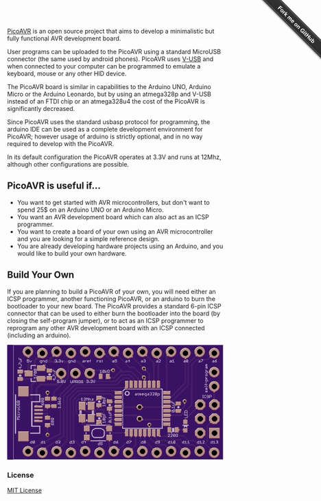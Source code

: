 [PicoAVR](http://acornejo.github.io/picoAVR) is an open source project
that aims to develop a minimalistic but fully functional AVR development
board.

User programs can be uploaded to the PicoAVR using a standard MicroUSB
connector (the same used by android phones). PicoAVR uses
[V-USB](http://www.obdev.at/products/vusb/index.html) and when connected
to your computer can be programmed to
emulate a keyboard, mouse or any other HID device.

The PicoAVR board is similar in capabilities to the Arduino UNO, Arduino
Micro or the Arduino Leonardo, but by using an atmega328p and V-USB
instead of an FTDI chip or an atmega328u4 the cost of the PicoAVR is
significantly decreased.

Since PicoAVR uses the standard usbasp protocol for programming, the
arduino IDE can be used as a complete development environment for
PicoAVR; however usage of arduino is strictly optional, and in no way
required to develop with the PicoAVR.

In its default configuration the PicoAVR operates at 3.3V and runs at
12Mhz, although other configurations are possible.


## PicoAVR is useful if...

* You want to get started with AVR microcontrollers, but don't want to
spend 25$ on an Arduino UNO or an Arduino Micro.
* You want an AVR development board which can also act as an ICSP
programmer.
* You want to create a board of your own using an AVR microcontroller
and you are looking for a simple reference design.
* You are already developing hardware projects using an Arduino, and you
would like to build your own hardware.

## Build Your Own

If you are planning to build a PicoAVR of your own, you will need either
an ICSP programmer, another functioning PicoAVR, or an arduino to burn
the bootloader to your new board. The PicoAVR provides a standard 6-pin
ICSP connector that can be used to either burn the bootloader into the
board (by closing the self-program jumper), or to act as an ICSP
programmer to reprogram any other AVR development board with an ICSP
connected (including an arduino).

![TopBoard](images/board_top_render.png "Top View PCB")

### License

[MIT License](http://opensource.org/licenses/MIT)

<div class="github-fork-ribbon-wrapper right fixed" style="width: 150px;height: 150px;position: fixed;overflow: hidden;top: 0;z-index: 9999;pointer-events: none;right: 0;"><div class="github-fork-ribbon" style="position: absolute;padding: 2px 0;background-color: #333;background-image: linear-gradient(to bottom, rgba(0, 0, 0, 0), rgba(0, 0, 0, 0.15));-webkit-box-shadow: 0 2px 3px 0 rgba(0, 0, 0, 0.5);-moz-box-shadow: 0 2px 3px 0 rgba(0, 0, 0, 0.5);box-shadow: 0 2px 3px 0 rgba(0, 0, 0, 0.5);z-index: 9999;pointer-events: auto;top: 42px;right: -43px;-webkit-transform: rotate(45deg);-moz-transform: rotate(45deg);-ms-transform: rotate(45deg);-o-transform: rotate(45deg);transform: rotate(45deg);"><a href="https://github.com/acornejo/picoAVR" style="font: 700 13px &quot;Helvetica Neue&quot;, Helvetica, Arial, sans-serif;color: #fff;text-decoration: none;text-shadow: 0 -1px rgba(0, 0, 0, 0.5);text-align: center;width: 200px;line-height: 20px;display: inline-block;padding: 2px 0;border-width: 1px 0;border-style: dotted;border-color: rgba(255, 255, 255, 0.7);">Fork me on GitHub</a></div></div>
